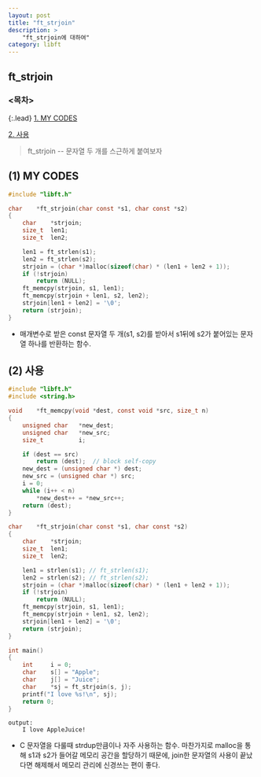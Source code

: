 ```yaml
---
layout: post
title: "ft_strjoin"
description: >
    "ft_strjoin에 대하여"
category: libft
---
```

## ft_strjoin

### <목차>
{:.lead}
[1. MY CODES](#1-my-codes)

[2. 사용](#2-사용)

> ft_strjoin -- 문자열 두 개를 스근하게 붙여보자

## (1) MY CODES
~~~c
#include "libft.h"

char	*ft_strjoin(char const *s1, char const *s2)
{
	char	*strjoin;
	size_t	len1;
	size_t	len2;

	len1 = ft_strlen(s1);
	len2 = ft_strlen(s2);
	strjoin = (char *)malloc(sizeof(char) * (len1 + len2 + 1));
	if (!strjoin)
		return (NULL);
	ft_memcpy(strjoin, s1, len1);
	ft_memcpy(strjoin + len1, s2, len2);
	strjoin[len1 + len2] = '\0';
	return (strjoin);
}
~~~
- 매개변수로 받은 const 문자열 두 개(s1, s2)를 받아서 s1뒤에 s2가 붙어있는 문자열 하나를 반환하는 함수.

## (2) 사용
~~~c
#include "libft.h"
#include <string.h>

void	*ft_memcpy(void *dest, const void *src, size_t n)
{
	unsigned char	*new_dest;
	unsigned char	*new_src;
	size_t			i;

	if (dest == src)
		return (dest);	// block self-copy
	new_dest = (unsigned char *) dest;
	new_src = (unsigned char *) src;
	i = 0;
	while (i++ < n)
		*new_dest++ = *new_src++;
	return (dest);
}

char	*ft_strjoin(char const *s1, char const *s2)
{
	char	*strjoin;
	size_t	len1;
	size_t	len2;

	len1 = strlen(s1); // ft_strlen(s1);
	len2 = strlen(s2); // ft_strlen(s2);
	strjoin = (char *)malloc(sizeof(char) * (len1 + len2 + 1));
	if (!strjoin)
		return (NULL);
	ft_memcpy(strjoin, s1, len1);
	ft_memcpy(strjoin + len1, s2, len2);
	strjoin[len1 + len2] = '\0';
	return (strjoin);
}

int	main()
{
	int		i = 0;
	char	s[] = "Apple";
	char	j[] = "Juice";
	char	*sj = ft_strjoin(s, j);
	printf("I love %s!\n", sj);
	return 0;
}
~~~
~~~plain
output:
	I love AppleJuice!
~~~
- C 문자열을 다룰때 strdup만큼이나 자주 사용하는 함수. 마찬가지로 malloc을 통해 s1과 s2가 들어갈 메모리 공간을 할당하기 때문에, join한 문자열의 사용이 끝났다면 해제해서 메모리 관리에 신경쓰는 편이 좋다.